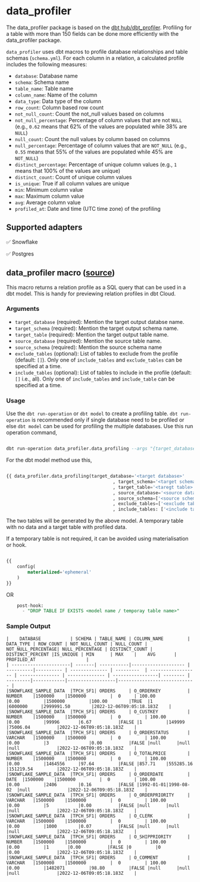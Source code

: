# data_profiler
The data_profiler package is based on the [dbt hub/dbt_profiler](https://hub.getdbt.com/data-mie/dbt_profiler/latest/).
Profiling for a table with more than 150 fields can be done more efficiently with the data_profiler package.

`data_profiler` uses dbt macros to profile database relationships and table schemas (`schema.yml`). 
For each column in a relation, a calculated profile includes the following measures:

* `database`: Database name
* `schema`: Schema name
* `table_name`: Table name
* `column_name`: Name of the column
* `data_type`: Data type of the column
* `row_count`: Column based row count
* `not_null_count`: Count the not_null values based on columns
* `not_null_percentage`: Percentage of column values that are not `NULL` (e.g., `0.62` means that 62% of the values are populated while 38% are `NULL`)
* `null_count`: Count the null values by column based on columns
* `null_percentage`: Percentage of column values that are `NOT_NULL` (e.g., `0.55` means that 55% of the values are populated while 45% are `NOT_NULL`)
* `distinct_percentage`: Percentage of unique column values (e.g., `1` means that 100% of the values are unique)
* `distinct_count`: Count of unique column values
* `is_unique`: True if all column values are unique
* `min`: Minimum column value
* `max`: Maximum column value
* `avg`: Average column value
* `profiled_at`: Date and time (UTC time zone) of the profiling 

## Supported adapters

✅ Snowflake

✅ Postgres


## data_profiler  macro ([source](/macros/profiling.sql))

This macro returns a relation profile as a SQL query that can be used in a dbt model. This is handy for previewing relation profiles in dbt Cloud.

### Arguments
* `target_database` (required): Mention the target output databse name.
* `target_schema` (required): Mention the target output schema name.
* `target_table` (required): Mention the target output table name.
* `source_database` (required): Mention the source table name.
* `source_schema` (required): Mention the source schema name
* `exclude_tables` (optional): List of tables to exclude from the profile (default: `[]`). Only one of `include_tables` and `exclude_tables` can be specified at a time.
* `include_tables` (optional): List of tables to include in the profile (default: `[]` i.e., all). Only one of `include_tables` and `include_table` can be specified at a time.

### Usage
Use the `dbt run-operation` or `dbt model` to create a profiling table. `dbt run-operation` is recommended only if single database need to be profiled or else `dbt model` can be used for profiling the multiple databases.
Use this run operation command,

```sql

dbt run-operation data_profiler.data_profiling --args "{target_database: <target datbase>, target_schema: <target schema>, target_table: <target table>, source_database: <source database>, source_schema: [<source schema 1>,<source schema 2>...], exclude_tables: [<exclude table 1>,<exclude table 2>...], include_tables: [<include table 1>,<include table 2>...]}" --target <target name>

```
For the dbt model method use this, 

```sql

{{ data_profiler.data_profiling(target_database='<target database>'
                                        , target_schema='<target schema>'
                                        , target_table='<taregt table>'
                                        , source_database='<source database>'
                                        , source_schema=['<source schema 1>','<source schema 2>'...]
                                        , exclude_tables=['<exclude table 1>','<exclude table 2>'...]
                                        , include_tables: ['<include table 1>','<include table 2>'...]) }}

```

The two tables will be generated by the above model. A temporary table with no data and a target table with profiled data.

If a temporary table is not required, it can be avoided using materialisation or hook.
```sql

{{
    config(
        materialized='ephemeral'
    )
}}

```
OR

```sql
    post-hook:
      - "DROP TABLE IF EXISTS <model name / temporay table name>"

```

### Sample Output

```
|    DATABASE           | SCHEMA | TABLE_NAME | COLUMN_NAME         | DATA_TYPE | ROW_COUNT | NOT_NULL_COUNT | NULL_COUNT | NOT_NULL_PERCENTAGE| NULL_PERCENTAGE | DISTINCT_COUNT | DISTINCT_PERCENT |IS_UNIQUE | MIN      | MAX 	|    AVG 	   |      PROFILED_AT                   |
| ----------------------| -------| -----------|-------------------- | ----------|---------- | -------------- | ---------  | ------------------ | --------------- | -------------- | -----------------| -------- | ---------|------------|------------------|----------------------------- |
|SNOWFLAKE_SAMPLE_DATA  |TPCH_SF1| ORDERS     | O_ORDERKEY          | NUMBER    |1500000    |1500000         |	0	  | 100.00     	       |0.00		 |1500000         |100.00	     |TRUE	|1         |6000000     |2999991.50        |2022-12-06T09:05:18.183Z	|
|SNOWFLAKE_SAMPLE_DATA  |TPCH_SF1| ORDERS     | O_CUSTKEY           | NUMBER	|1500000    |1500000         |	0         | 100.00     	       |0.00		 |99996		  |6.67		     |FALSE	|1    	   |149999      |75006.04          |2022-12-06T09:05:18.183Z	|
|SNOWFLAKE_SAMPLE_DATA  |TPCH_SF1| ORDERS     | O_ORDERSTATUS       | VARCHAR	|1500000    |1500000         |	0         | 100.00             |0.00		 |3               |0.00		     |FALSE	|null      |null        |null              |2022-12-06T09:05:18.183Z	|
|SNOWFLAKE_SAMPLE_DATA  |TPCH_SF1| ORDERS     | O_TOTALPRICE        | NUMBER	|1500000    |1500000	     |	0         | 100.00             |0.00		 |1464556	  |97.64 	     |FALSE	|857.71    |555285.16   |151219.54         |2022-12-06T09:05:18.183Z	|
|SNOWFLAKE_SAMPLE_DATA  |TPCH_SF1| ORDERS     | O_ORDERDATE         | DATE	|1500000    |1500000         |	0         | 100.00             |0.00		 |2406		  |0.16		     |FALSE	|1992-01-01|1998-08-02  |null              |2022-12-06T09:05:18.183Z	|
|SNOWFLAKE_SAMPLE_DATA  |TPCH_SF1| ORDERS     | O_ORDERPRIORITY     | VARCHAR	|1500000    |1500000         |	0         | 100.00	       |0.00		 |5     	  |0.00		     |FALSE	|null      |null        |null              |2022-12-06T09:05:18.183Z	|
|SNOWFLAKE_SAMPLE_DATA  |TPCH_SF1| ORDERS     | O_CLERK             | VARCHAR	|1500000    |1500000         |	0         | 100.00             |0.00		 |1000		  |0.07   	     |FALSE	|null      |null        |null              |2022-12-06T09:05:18.183Z	|
|SNOWFLAKE_SAMPLE_DATA  |TPCH_SF1| ORDERS     | O_SHIPPRIORITY      | NUMBER	|1500000    |1500000         |	0         | 100.00             |0.00		 |1		  |0.00		     |FALSE	|0         |0           |0.00              |2022-12-06T09:05:18.183Z	|
|SNOWFLAKE_SAMPLE_DATA  |TPCH_SF1| ORDERS     | O_COMMENT           | VARCHAR	|1500000    |1500000         |	0         | 100.00             |0.00		 |1482071         |98.80	     |FALSE	|null      |null        |null              |2022-12-06T09:05:18.183Z	|
```